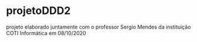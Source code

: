# projetoDDD2
projeto elaborado juntamente com o professor Sergio Mendes da instituição COTI Informática em 08/10/2020
